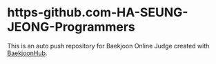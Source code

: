 # https-github.com-HA-SEUNG-JEONG-Programmers
This is an auto push repository for Baekjoon Online Judge created with [BaekjoonHub](https://github.com/BaekjoonHub/BaekjoonHub).
